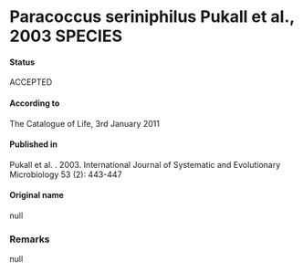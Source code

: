 # Paracoccus seriniphilus Pukall et al., 2003 SPECIES

#### Status
ACCEPTED

#### According to
The Catalogue of Life, 3rd January 2011

#### Published in
Pukall et al. . 2003. International Journal of Systematic and Evolutionary Microbiology 53 (2): 443-447

#### Original name
null

### Remarks
null